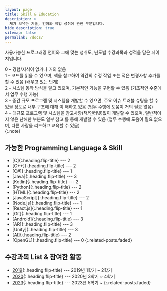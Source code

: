 ```yaml
---
layout: page
title: Skill & Education
description: >
  제가 보유한 기술, 언어와 학업 성취에 관한 부분입니다.
hide_description: true
sitemap: false
permalink: /docs/
---
```


사용가능한 프로그래밍 언어와 그에 맞는 성취도, 년도별 수강과목과 성적을 담은 페이지입니다.

0 – 경험/지식이 없거나 거의 없음<br>
1 – 코드를 읽을 수 있으며, 책을 참고하여 약간의 수정 작업 또는 적은 변경사항 추가를 할 수 있음 (배우고 있는 단계)<br>
2 – 시스템 동작 방식을 알고 있으며, 기본적인 기능을 구현할 수 있음 (기초적인 수준에서 업무 수행 가능)<br>
3 – 중간 규모 프로그램 및 시스템을 개발할 수 있으면, 주요 이슈 트러블 슈팅을 할 수 있을 정도로 내부 구조에 대해 이
해하고 있음 (업무 수행에 도움이 거의 필요 없음)<br>
4 – 대규모 프로그램 및 시스템을 참고사항(책/인터넷)없이 개발할 수 있으며, 일반적이지 않은 난해한 부분도 일부 참고
를 통해 개발할 수 있음 (업무 수행에 도움이 필요 없으며, 다른 사람을 리드하고 교육할 수 있음)<br>
{:.note}


## 가능한 Programming Language & Skill
* [C]{:.heading.flip-title} --- 2
* [C++]{:.heading.flip-title} --- 2
* [C#]{:.heading.flip-title} --- 1
* [Java]{:.heading.flip-title} --- 3
* [Kotlin]{:.heading.flip-title} --- 2
* [Python]{:.heading.flip-title} --- 2
* [HTML]{:.heading.flip-title} --- 2
* [JavaScript]{:.heading.flip-title} --- 2
* [Node.js]{:.heading.flip-title} --- 1
* [React.js]{:.heading.flip-title} --- 1
* [Git]{:.heading.flip-title} --- 1
* [Android]{:.heading.flip-title} --- 3
* [AR]{:.heading.flip-title} --- 3
* [Unity]{:.heading.flip-title} --- 3
* [AI]{:.heading.flip-title} --- 2
* [OpenGL]{:.heading.flip-title} --- 0
{:.related-posts.faded}

## 수강과목 List & 참여한 활동
* [2019]{:.heading.flip-title} --- 2019년 1학기 ~ 2학기
* [2020]{:.heading.flip-title} --- 2020년 3학기 ~ 4학기
* [2023]{:.heading.flip-title} --- 2023년 5학기 ~
{:.related-posts.faded}
<!--
## Other
* [LICENSE]{:.heading.flip-title} --- The license of this project.
* [NOTICE]{:.heading.flip-title} --- Parts of this program are provided under separate licenses.
* [CHANGELOG]{:.heading.flip-title} --- Version history of Hydejack.
{:.related-posts.faded}
-->

<!-- [install]: install.md
[upgrade]: upgrade.md
[config]: config.md -->
[2019]: basics.md
[2020]: writing.md
[2023]: scripts.md
[build]: build.md
[advanced]: advanced.md
[LICENSE]: ../LICENSE.md
[NOTICE]: ../NOTICE.md
[CHANGELOG]: ../CHANGELOG.md
